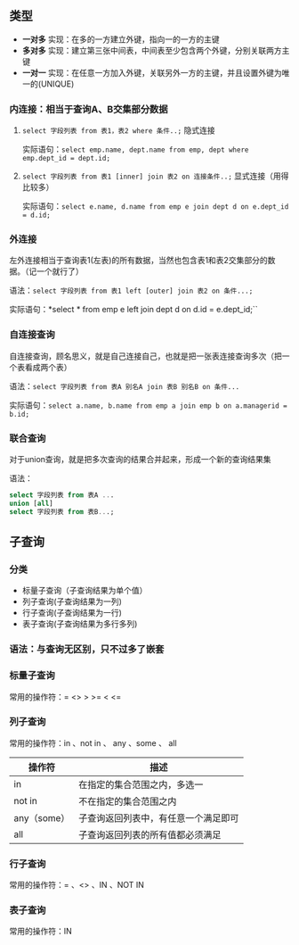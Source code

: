 ## 类型

- **一对多** 实现：在多的一方建立外键，指向一的一方的主键
- **多对多** 实现：建立第三张中间表，中间表至少包含两个外键，分别关联两方主键
- **一对一** 实现：在任意一方加入外键，关联另外一方的主键，并且设置外键为唯一的(UNIQUE)



### 内连接：相当于查询A、B交集部分数据

1. `select 字段列表 from 表1，表2 where 条件..;` 隐式连接

   实际语句：`select emp.name, dept.name from emp, dept where emp.dept_id = dept.id;`

2. `select 字段列表 from 表1 [inner] join 表2 on 连接条件..;` 显式连接（用得比较多）

   实际语句：`select e.name, d.name from emp e join dept d on e.dept_id = d.id;`

   

### 外连接

左外连接相当于查询表1(左表)的所有数据，当然也包含表1和表2交集部分的数据。（记一个就行了）

语法：`select 字段列表 from 表1 left [outer] join 表2 on 条件...;` 

实际语句：*select * from emp e left join dept d on d.id = e.dept_id;``

### 自连接查询

自连接查询，顾名思义，就是自己连接自己，也就是把一张表连接查询多次（把一个表看成两个表）

语法：`select 字段列表 from 表A 别名A join 表B 别名B on 条件...`

实际语句：`select a.name, b.name from emp a join emp b on a.managerid = b.id;`

### 联合查询

对于union查询，就是把多次查询的结果合并起来，形成一个新的查询结果集

语法：

```sql
select 字段列表 from 表A ...
union [all]
select 字段列表 from 表B...;
```



## 子查询

### 分类

- 标量子查询（子查询结果为单个值）
-  列子查询(子查询结果为一列)
-  行子查询(子查询结果为一行)
-  表子查询(子查询结果为多行多列)

### 语法：与查询无区别，只不过多了嵌套

### 标量子查询

常用的操作符：= <> > >= < <= 

### 列子查询

常用的操作符：in 、not in 、 any 、some 、 all

| 操作符      | 描述                                 |
| ----------- | ------------------------------------ |
| in          | 在指定的集合范围之内，多选一         |
| not in      | 不在指定的集合范围之内               |
| any（some） | 子查询返回列表中，有任意一个满足即可 |
| all         | 子查询返回列表的所有值都必须满足     |

### 行子查询

常用的操作符：= 、<> 、IN 、NOT IN

### 表子查询

常用的操作符：IN 




